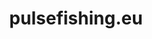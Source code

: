 ---
layout: post
title:  "pulsefishing.eu"
internal_url:  "/dutchgov/pulsefishing.eu.html"
subdomains_count: 7
all_subdomains_count: 22
urls_count: 4
ssl_rank: 0
http_rank: 70
url_link: /data/pulsefishing.eu/urls.txt
all_subdomains_link: /data/pulsefishing.eu/all_subdomains.txt
subdomains_link: /data/pulsefishing.eu/subdomains.txt
categories: dutchgov
---